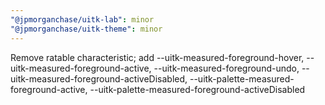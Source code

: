 ```yaml
---
"@jpmorganchase/uitk-lab": minor
"@jpmorganchase/uitk-theme": minor
---
```


Remove ratable characteristic; add --uitk-measured-foreground-hover, --uitk-measured-foreground-active, --uitk-measured-foreground-undo, --uitk-measured-foreground-activeDisabled, --uitk-palette-measured-foreground-active, --uitk-palette-measured-foreground-activeDisabled
